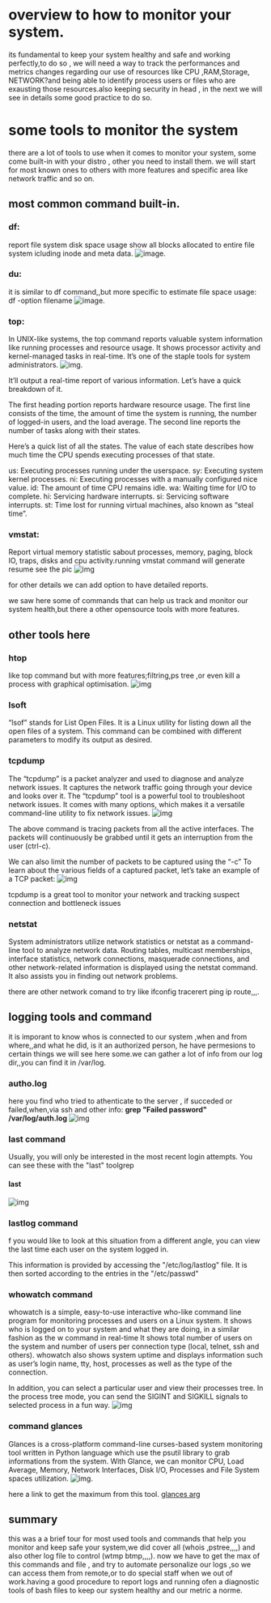 # overview to how to monitor your system.
its fundamental to keep your system healthy and safe and working perfectly,to do so , we will need a way to track the performances and metrics changes regarding
our use of resources like CPU ,RAM,Storage, NETWORK?and being able to identify process users or files who are exausting those resources.also keeping security in head , in the next we will see in details some good practice to do so.

# some tools to monitor the system
there are a lot of tools to use when it comes to monitor your system, some come built-in with your distro , other you need to install them.
we will start for most known ones to others with more features and specific area like network traffic and so on.
## most common command built-in.
### **df:**
report file system disk space usage
show all blocks allocated to entire file system icluding inode and meta data.
![image](https://static.haydenjames.io/wp-content/uploads/2020/11/df-command-in-linux.png).

### **du:**
it is similar to df command,,but more specific to estimate file space usage:
df -option filename
![image](https://linuxhint.com/wp-content/uploads/2021/05/Linux-Du-Command-Examples-1.png).

### **top:**
In UNIX-like systems, the top command reports valuable system information like running processes and resource usage. It shows processor activity and kernel-managed tasks in real-time. It’s one of the staple tools for system administrators.
![img](https://linuxhint.com/wp-content/uploads/2020/10/word-image-376-810x390.png).

It’ll output a real-time report of various information. Let’s have a quick breakdown of it.

The first heading portion reports hardware resource usage. The first line consists of the time, the amount of time the system is running, the number of logged-in users, and the load average. The second line reports the number of tasks along with their states.

Here’s a quick list of all the states. The value of each state describes how much time the CPU spends executing processes of that state.

us: Executing processes running under the userspace.
sy: Executing system kernel processes.
ni: Executing processes with a manually configured nice value.
id: The amount of time CPU remains idle.
wa: Waiting time for I/O to complete.
hi: Servicing hardware interrupts.
si: Servicing software interrupts.
st: Time lost for running virtual machines, also known as “steal time”.
### **vmstat:**
Report virtual memory statistic sabout processes, memory, paging, block IO, traps,
 disks and cpu activity.running vmstat command will generate resume see the pic
![img](https://linuxhint.com/wp-content/uploads/2021/01/v4.png)

for other details we can add option to have detailed reports.

we saw here some of commands that can help us track and monitor our system health,but there a other opensource tools with more features.
## other tools here
### **htop**
like top command but with more features;filtring,ps tree ,or even kill a process with graphical optimisation.
![img](https://linuxhint.com/wp-content/uploads/2021/01/image5.png)


### **lsoft**
“lsof” stands for List Open Files. It is a Linux utility for listing down all the open files of a system. This command can be combined with different parameters to modify its output as desired.

### **tcpdump**
The “tcpdump” is a packet analyzer and used to diagnose and analyze network issues. It captures the network traffic going through your device and looks over it. The “tcpdump” tool is a powerful tool to troubleshoot network issues. It comes with many options, which makes it a versatile command-line utility to fix network issues.
![img](https://linuxhint.com/wp-content/uploads/2021/04/word-image-93.png)

The above command is tracing packets from all the active interfaces. The packets will continuously be grabbed until it gets an interruption from the user (ctrl-c).

We can also limit the number of packets to be captured using the “-c”
To learn about the various fields of a captured packet, let’s take an example of a TCP packet:
![img](https://linuxhint.com/wp-content/uploads/2021/04/word-image-100.png)

tcpdump is a great tool to monitor your network and tracking suspect connection and bottleneck issues
### **netstat**
System administrators utilize network statistics or netstat as a command-line tool to analyze network data. Routing tables, multicast memberships, interface statistics, network connections, masquerade connections, and other network-related information is displayed using the netstat command. It also assists you in finding out network problems.

there are other network comand to try like ifconfig tracerert ping ip route,,,.
## logging tools and command
it is imporant to know whos is connected to our system ,when and from where,,and what he did, is it an authorized person, he have permesions to certain things
we will see here some.we can gather a lot of info from our log dir,,you can find it in /var/log.

### autho.log
here you find who tried to athenticate to the server , if succeded or failed,when,via ssh and other info:
**grep "Failed password" /var/log/auth.log**
![img](https://www.tecmint.com/wp-content/uploads/2017/12/List-All-Failed-SSH-Login-Attempts.png)


### last command
Usually, you will only be interested in the most recent login attempts. You can see these with the "last" toolgrep 

#### **last**
![img](https://media.geeksforgeeks.org/wp-content/uploads/20190322013059/Screenshot-from-2019-03-22-00-43-28.png)


### lastlog command
f you would like to look at this situation from a different angle, you can view the last time each user on the system logged in.


This information is provided by accessing the "/etc/log/lastlog" file. It is then sorted according to the entries in the "/etc/passwd" 

### whowatch command
whowatch is a simple, easy-to-use interactive who-like command line program for monitoring processes and users on a Linux system. It shows who is logged on to your system and what they are doing, in a similar fashion as the w command in real-time
It shows total number of users on the system and number of users per connection type (local, telnet, ssh and others). whowatch also shows system uptime and displays information such as user’s login name, tty, host, processes as well as the type of the connection.

In addition, you can select a particular user and view their processes tree. In the process tree mode, you can send the SIGINT and SIGKILL signals to selected process in a fun way.
![img](https://www.tecmint.com/wp-content/uploads/2018/07/Monitor-Logged-in-Users.png)


### command glances
Glances is a cross-platform command-line curses-based system monitoring tool written in Python language which use the psutil library to grab informations from the system. With Glance, we can monitor CPU, Load Average, Memory, Network Interfaces, Disk I/O, Processes and File System spaces utilization.
![img](https://raw.githubusercontent.com/nicolargo/glances/v3.0/docs/_static/glances-summary.png).


here a link to get the maximum from this tool.
[glances arg](https://www.booleanworld.com/install-use-glances-monitor-linux-systems)

## summary
this was a a brief tour for most used tools and commands that help you monitor and keep safe your system,we did cover all (whois ,pstree,,,,)
and also other log file to control (wtmp btmp,,,,).
now we have to get the max of this commands and file , and try to automate personalize our logs ,so we can access them from remote,or to do special staff when we out of work.having a good procedure to report logs and running ofen a diagnostic tools of bash files to keep our system healthy and our metric a norme.




